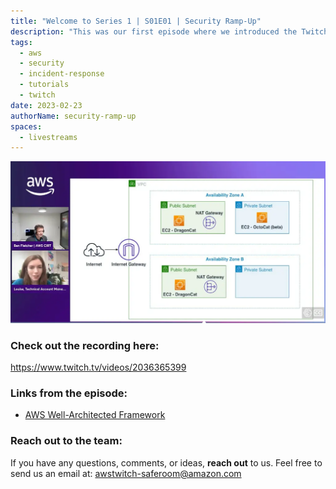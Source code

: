 ```yaml
---
title: "Welcome to Series 1 | S01E01 | Security Ramp-Up"
description: "This was our first episode where we introduced the Twitch Series - The Safe Room - Security Ramp Up. We talked about the format of the series following the NIST framework. Finally we designed and discussed the potential AWS architecture around my new start-up “DagonCat"
tags:
  - aws
  - security
  - incident-response
  - tutorials
  - twitch
date: 2023-02-23
authorName: security-ramp-up
spaces:
  - livestreams
---
```


![Screenshot from the stream](images/episode-1.webp)


### Check out the recording here:

https://www.twitch.tv/videos/2036365399 


### Links from the episode:

- [AWS Well-Architected Framework](https://docs.aws.amazon.com/wellarchitected/latest/framework/welcome.html)


### Reach out to the team:

If you have any questions, comments, or ideas, **reach out** to us. Feel free to send us an email at: [awstwitch-saferoom@amazon.com](mailto:awstwitch-saferoom@amazon.com)

